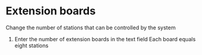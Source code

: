 # Extension boards

Change the number of stations that can be controlled by the system

1.  Enter the number of extension boards in the text field Each board equals eight stations


